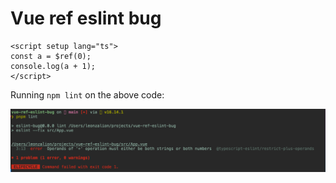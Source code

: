 # Vue ref eslint bug

```vue
<script setup lang="ts">
const a = $ref(0);
console.log(a + 1);
</script>
```

Running `npm lint` on the above code:

![error](error.png)
